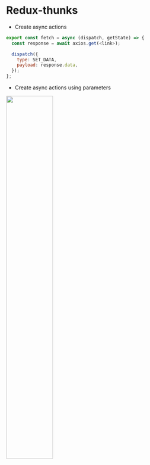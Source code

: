# Redux-thunks

- Create async actions

```javascript
export const fetch = async (dispatch, getState) => {
  const response = await axios.get(<link>);

  dispatch({
    type: SET_DATA,
    payload: response.data,
  });
};
```

- Create async actions using parameters

<img src="./public/middleware.gif" width="50%"/>
